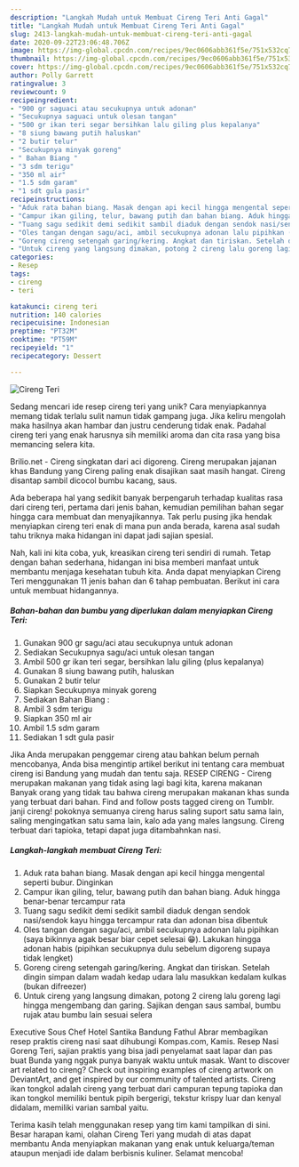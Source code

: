 ```yaml
---
description: "Langkah Mudah untuk Membuat Cireng Teri Anti Gagal"
title: "Langkah Mudah untuk Membuat Cireng Teri Anti Gagal"
slug: 2413-langkah-mudah-untuk-membuat-cireng-teri-anti-gagal
date: 2020-09-22T23:06:48.706Z
image: https://img-global.cpcdn.com/recipes/9ec0606abb361f5e/751x532cq70/cireng-teri-foto-resep-utama.jpg
thumbnail: https://img-global.cpcdn.com/recipes/9ec0606abb361f5e/751x532cq70/cireng-teri-foto-resep-utama.jpg
cover: https://img-global.cpcdn.com/recipes/9ec0606abb361f5e/751x532cq70/cireng-teri-foto-resep-utama.jpg
author: Polly Garrett
ratingvalue: 3
reviewcount: 9
recipeingredient:
- "900 gr saguaci atau secukupnya untuk adonan"
- "Secukupnya saguaci untuk olesan tangan"
- "500 gr ikan teri segar bersihkan lalu giling plus kepalanya"
- "8 siung bawang putih haluskan"
- "2 butir telur"
- "Secukupnya minyak goreng"
- " Bahan Biang "
- "3 sdm terigu"
- "350 ml air"
- "1.5 sdm garam"
- "1 sdt gula pasir"
recipeinstructions:
- "Aduk rata bahan biang. Masak dengan api kecil hingga mengental seperti bubur. Dinginkan"
- "Campur ikan giling, telur, bawang putih dan bahan biang. Aduk hingga benar-benar tercampur rata"
- "Tuang sagu sedikit demi sedikit sambil diaduk dengan sendok nasi/sendok kayu hingga tercampur rata dan adonan bisa dibentuk"
- "Oles tangan dengan sagu/aci, ambil secukupnya adonan lalu pipihkan (saya bikinnya agak besar biar cepet selesai 😁). Lakukan hingga adonan habis (pipihkan secukupnya dulu sebelum digoreng supaya tidak lengket)"
- "Goreng cireng setengah garing/kering. Angkat dan tiriskan. Setelah dingin simpan dalam wadah kedap udara lalu masukkan kedalam kulkas (bukan difreezer)"
- "Untuk cireng yang langsung dimakan, potong 2 cireng lalu goreng lagi hingga mengembang dan garing. Sajikan dengan saus sambal, bumbu rujak atau bumbu lain sesuai selera"
categories:
- Resep
tags:
- cireng
- teri

katakunci: cireng teri 
nutrition: 140 calories
recipecuisine: Indonesian
preptime: "PT32M"
cooktime: "PT59M"
recipeyield: "1"
recipecategory: Dessert

---
```



![Cireng Teri](https://img-global.cpcdn.com/recipes/9ec0606abb361f5e/751x532cq70/cireng-teri-foto-resep-utama.jpg)

Sedang mencari ide resep cireng teri yang unik? Cara menyiapkannya memang tidak terlalu sulit namun tidak gampang juga. Jika keliru mengolah maka hasilnya akan hambar dan justru cenderung tidak enak. Padahal cireng teri yang enak harusnya sih memiliki aroma dan cita rasa yang bisa memancing selera kita.

Brilio.net - Cireng singkatan dari aci digoreng. Cireng merupakan jajanan khas Bandung yang Cireng paling enak disajikan saat masih hangat. Cireng disantap sambil dicocol bumbu kacang, saus.

Ada beberapa hal yang sedikit banyak berpengaruh terhadap kualitas rasa dari cireng teri, pertama dari jenis bahan, kemudian pemilihan bahan segar hingga cara membuat dan menyajikannya. Tak perlu pusing jika hendak menyiapkan cireng teri enak di mana pun anda berada, karena asal sudah tahu triknya maka hidangan ini dapat jadi sajian spesial.


Nah, kali ini kita coba, yuk, kreasikan cireng teri sendiri di rumah. Tetap dengan bahan sederhana, hidangan ini bisa memberi manfaat untuk membantu menjaga kesehatan tubuh kita. Anda dapat menyiapkan Cireng Teri menggunakan 11 jenis bahan dan 6 tahap pembuatan. Berikut ini cara untuk membuat hidangannya.

<!--inarticleads1-->

##### Bahan-bahan dan bumbu yang diperlukan dalam menyiapkan Cireng Teri:

1. Gunakan 900 gr sagu/aci atau secukupnya untuk adonan
1. Sediakan Secukupnya sagu/aci untuk olesan tangan
1. Ambil 500 gr ikan teri segar, bersihkan lalu giling (plus kepalanya)
1. Gunakan 8 siung bawang putih, haluskan
1. Gunakan 2 butir telur
1. Siapkan Secukupnya minyak goreng
1. Sediakan  Bahan Biang :
1. Ambil 3 sdm terigu
1. Siapkan 350 ml air
1. Ambil 1.5 sdm garam
1. Sediakan 1 sdt gula pasir


Jika Anda merupakan penggemar cireng atau bahkan belum pernah mencobanya, Anda bisa mengintip artikel berikut ini tentang cara membuat cireng isi Bandung yang mudah dan tentu saja. RESEP CIRENG - Cireng merupakan makanan yang tidak asing lagi bagi kita, karena makanan Banyak orang yang tidak tau bahwa cireng merupakan makanan khas sunda yang terbuat dari bahan. Find and follow posts tagged cireng on Tumblr. janji cireng! pokoknya semuanya cireng harus saling suport satu sama lain, saling mengingatkan satu sama lain, kalo ada yang males langsung. Cireng terbuat dari tapioka, tetapi dapat juga ditambahnkan nasi. 

<!--inarticleads2-->

##### Langkah-langkah membuat Cireng Teri:

1. Aduk rata bahan biang. Masak dengan api kecil hingga mengental seperti bubur. Dinginkan
1. Campur ikan giling, telur, bawang putih dan bahan biang. Aduk hingga benar-benar tercampur rata
1. Tuang sagu sedikit demi sedikit sambil diaduk dengan sendok nasi/sendok kayu hingga tercampur rata dan adonan bisa dibentuk
1. Oles tangan dengan sagu/aci, ambil secukupnya adonan lalu pipihkan (saya bikinnya agak besar biar cepet selesai 😁). Lakukan hingga adonan habis (pipihkan secukupnya dulu sebelum digoreng supaya tidak lengket)
1. Goreng cireng setengah garing/kering. Angkat dan tiriskan. Setelah dingin simpan dalam wadah kedap udara lalu masukkan kedalam kulkas (bukan difreezer)
1. Untuk cireng yang langsung dimakan, potong 2 cireng lalu goreng lagi hingga mengembang dan garing. Sajikan dengan saus sambal, bumbu rujak atau bumbu lain sesuai selera


Executive Sous Chef Hotel Santika Bandung Fathul Abrar membagikan resep praktis cireng nasi saat dihubungi Kompas.com, Kamis. Resep Nasi Goreng Teri, sajian praktis yang bisa jadi penyelamat saat lapar dan pas buat Bunda yang nggak punya banyak waktu untuk masak. Want to discover art related to cireng? Check out inspiring examples of cireng artwork on DeviantArt, and get inspired by our community of talented artists. Cireng ikan tongkol adalah cireng yang terbuat dari campuran tepung tapioka dan ikan tongkol memiliki bentuk pipih bergerigi, tekstur krispy luar dan kenyal didalam, memiliki varian sambal yaitu. 

Terima kasih telah menggunakan resep yang tim kami tampilkan di sini. Besar harapan kami, olahan Cireng Teri yang mudah di atas dapat membantu Anda menyiapkan makanan yang enak untuk keluarga/teman ataupun menjadi ide dalam berbisnis kuliner. Selamat mencoba!
